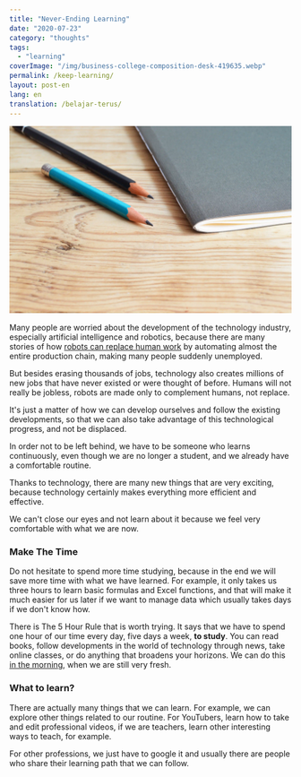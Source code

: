 ```yaml
---
title: "Never-Ending Learning"
date: "2020-07-23"
category: "thoughts"
tags:
  - "learning"
coverImage: "/img/business-college-composition-desk-419635.webp"
permalink: /keep-learning/
layout: post-en
lang: en
translation: /belajar-terus/
---
```


![](/img/business-college-composition-desk-419635.webp)

Many people are worried about the development of the technology industry, especially artificial intelligence and robotics, because there are many stories of how [robots can replace human work](https://economictimes.indiatimes.com/jobs/the-jobs-they-are-a-going-robots-are-replacing-humans-and-why-the-future-of-jobs-is-bleak/replacing-humans/slideshow/78886747.cms) by automating almost the entire production chain, making many people suddenly unemployed.

But besides erasing thousands of jobs, technology also creates millions of new jobs that have never existed or were thought of before. Humans will not really be jobless, robots are made only to complement humans, not replace.

It's just a matter of how we can develop ourselves and follow the existing developments, so that we can also take advantage of this technological progress, and not be displaced.

In order not to be left behind, we have to be someone who learns continuously, even though we are no longer a student, and we already have a comfortable routine.

Thanks to technology, there are many new things that are very exciting, because technology certainly makes everything more efficient and effective.

We can't close our eyes and not learn about it because we feel very comfortable with what we are now.

### Make The Time

Do not hesitate to spend more time studying, because in the end we will save more time with what we have learned. For example, it only takes us three hours to learn basic formulas and Excel functions, and that will make it much easier for us later if we want to manage data which usually takes days if we don't know how.

There is The 5 Hour Rule that is worth trying. It says that we have to spend one hour of our time every day, five days a week, **to study**. You can read books, follow developments in the world of technology through news, take online classes, or do anything that broadens your horizons. We can do this [in the morning](/morning/), when we are still very fresh.

### What to learn?

There are actually many things that we can learn. For example, we can explore other things related to our routine. For YouTubers, learn how to take and edit professional videos, if we are teachers, learn other interesting ways to teach, for example.

For other professions, we just have to google it and usually there are people who share their learning path that we can follow.
